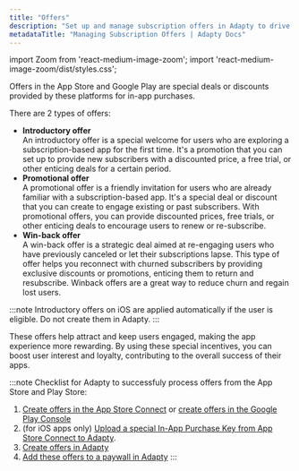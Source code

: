 ```yaml
---
title: "Offers"
description: "Set up and manage subscription offers in Adapty to drive conversions."
metadataTitle: "Managing Subscription Offers | Adapty Docs"
---
```


import Zoom from 'react-medium-image-zoom';
import 'react-medium-image-zoom/dist/styles.css';

Offers in the App Store and Google Play are special deals or discounts provided by these platforms for in-app purchases. 

There are 2 types of offers:

- **Introductory offer**  
    An introductory offer is a special welcome for users who are exploring a subscription-based app for the first time. It's a promotion that you can set up to provide new subscribers with a discounted price, a free trial, or other enticing deals for a certain period. 
- **Promotional offer**  
  A promotional offer is a friendly invitation for users who are already familiar with a subscription-based app. It's a special deal or discount that you can create to engage existing or past subscribers. With promotional offers, you can provide discounted prices, free trials, or other enticing deals to encourage users to renew or re-subscribe.
- **Win-back offer**  
  A win-back offer is a strategic deal aimed at re-engaging users who have previously canceled or let their subscriptions lapse. This type of offer helps you reconnect with churned subscribers by providing exclusive discounts or promotions, enticing them to return and resubscribe. Winback offers are a great way to reduce churn and regain lost users.

:::note
Introductory offers on iOS are applied automatically if the user is eligible. Do not create them in Adapty.
:::

These offers help attract and keep users engaged, making the app experience more rewarding. By using these special incentives, you can boost user interest and loyalty, contributing to the overall success of their apps.

:::note
Checklist for Adapty to successfuly process offers from the App Store and Play Store:

1. [Create offers in the App Store Connect](app-store-offers) or [create offers in the Google Play Console](google-play-offers)
2. (for iOS apps only) [Upload a special In-App Purchase Key from App Store Connect to Adapty](app-store-connection-configuration#step-3-upload-in-app-purchase-key-file).
3. [Create offers in Adapty](create-offer)
4. [Add these offers to a paywall in Adapty](add-offer-to-paywall)
:::